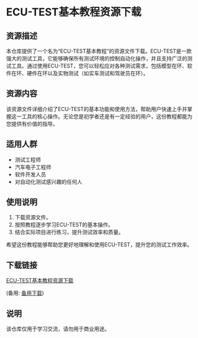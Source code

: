 # ECU-TEST基本教程资源下载

## 资源描述

本仓库提供了一个名为“ECU-TEST基本教程”的资源文件下载。ECU-TEST是一款强大的测试工具，它能够确保所有测试环境的控制自动化操作，并且支持广泛的测试工具。通过使用ECU-TEST，您可以轻松应对各种测试需求，包括模型在环、软件在环、硬件在环以及实物测试（如实车测试和驾驶员在环）。

## 资源内容

该资源文件详细介绍了ECU-TEST的基本功能和使用方法，帮助用户快速上手并掌握这一工具的核心操作。无论您是初学者还是有一定经验的用户，这份教程都能为您提供有价值的指导。

## 适用人群

- 测试工程师
- 汽车电子工程师
- 软件开发人员
- 对自动化测试感兴趣的任何人

## 使用说明

1. 下载资源文件。
2. 按照教程逐步学习ECU-TEST的基本操作。
3. 结合实际项目进行练习，提升测试效率和质量。

希望这份教程能够帮助您更好地理解和使用ECU-TEST，提升您的测试工作效率。

## 下载链接
[ECU-TEST基本教程资源下载](https://pan.quark.cn/s/90616e20a86c) 

(备用: [备用下载](https://pan.baidu.com/s/1ail-8nFyIgqyCGJTWO1MHw?pwd=1223))

## 说明

该仓库仅用于学习交流，请勿用于商业用途。
